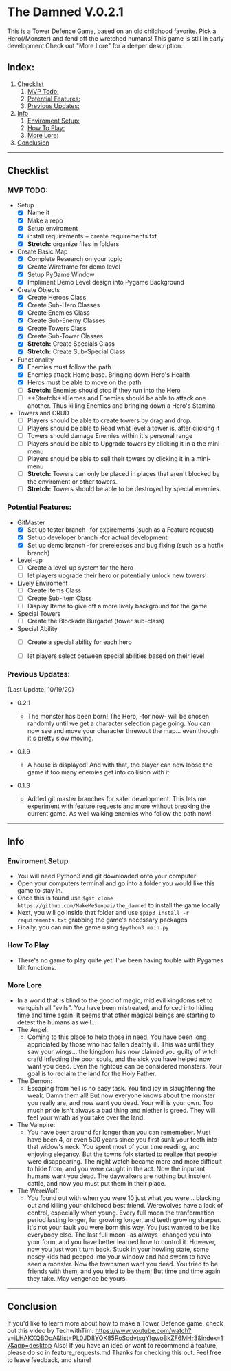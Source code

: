 # The Damned V.0.2.1
This is a Tower Defence Game, based on an old childhood favorite. Pick a Hero(/Monster) and fend off the wretched humans! This game is still in early development.Check out "More Lore" for a deeper description.

## Index:
1. [Checklist](#checklist)
    1. [MVP Todo:](#mvp-todo)
    2. [Potential Features:](#potential-features)
    3. [Previous Updates:](#previous-updates)
2. [Info](#info)
    1. [Enviroment Setup:](#enviroment-setup)
    2. [How To Play:](#how-to-play)
    3. [More Lore:](#more-lore)
3. [Conclusion](#conclusion)

___
## Checklist

### MVP TODO:
- Setup 
    - [x] Name it
    - [x] Make a repo
    - [x] Setup enviroment
    - [x] install requirements + create requirements.txt
    - [x] **Stretch:** organize files in folders
- Create Basic Map
    - [x] Complete Research on your topic
    - [x] Create Wireframe for demo level
    - [x] Setup PyGame Window
    - [x] Impliment Demo Level design into Pygame Background
- Create Objects
    - [x] Create Heroes Class
    - [x] Create Sub-Hero Classes
    - [x] Create Enemies Class
    - [x] Create Sub-Enemy Classes
    - [x] Create Towers Class
    - [x] Create Sub-Tower Classes
    - [x] **Stretch:** Create Specials Class
    - [x] **Stretch:** Create Sub-Special Class
- Functionality 
    - [x] Enemies must follow the path
    - [x] Enemies attack Home base. Bringing down Hero's Health
    - [x] Heros must be able to move on the path
    - [ ] **Stretch:** Enemies should stop if they run into the Hero
    - [ ] **Stretch:**Heroes and Enemies should be able to attack one another. Thus killing Enemies and bringing down a Hero's Stamina
- Towers and CRUD
    - [ ] Players should be able to create towers by drag and drop.
    - [ ] Players should be able to Read what level a tower is, after clicking it
    - [ ] Towers should damage Enemies within it's personal range
    - [ ] Players should be able to Upgrade towers by clicking it in a the mini-menu
    - [ ] Players should be able to sell their towers by clicking it in a mini-menu
    - [ ] **Stretch:** Towers can only be placed in places that aren't blocked by the enviroment or other towers.
    - [ ] **Stretch:** Towers should be able to be destroyed by special enemies.

### Potential Features:
- GitMaster
    - [x] Set up tester branch -for expirements (such as a Feature request)
    - [x] Set up developer branch -for actual development
    - [x] Set up demo branch -for prereleases and bug fixing (such as a hotfix branch)
- Level-up
    - [ ] Create a level-up system for the hero
    - [ ] let players upgrade their hero or potentially unlock new towers!
- Lively Enviroment
    - [ ] Create Items Class
    - [ ] Create Sub-Item Class
    - [ ] Display Items to give off a more lively background for the game.
- Special Towers
    - [ ] Create the Blockade Burgade! (tower sub-class)
- Special Ability
    - [ ] Create a special ability for each hero
    - [ ] let players select between special abilities based on their level


### Previous Updates:
{Last Update: 10/19/20}
- 0.2.1
    - The monster has been born! The Hero, -for now- will be chosen randomly until we get a character selection page going. You can now see and move your character threwout the map... even though it's pretty slow moving.

- 0.1.9
    - A house is displayed! And with that, the player can now loose the game if too many enemies get into collision with it.

- 0.1.3
    - Added git master branches for safer development. This lets me experiment with feature requests and more without breaking the current game. As well walking enemies who follow the path now!

___
## Info

### Enviroment Setup
- You will need Python3 and git downloaded onto your computer
- Open your computers terminal and go into a folder you would like this game to stay in. 
- Once this is found use 
```$git clone https://github.com/MakeMeSenpai/the_damned```
to install the game locally
- Next, you will go inside that folder and use 
```$pip3 install -r requirements.txt```
grabbing the game's necessary packages
- Finally, you can run the game using 
```$python3 main.py```

### How To Play
- There's no game to play quite yet! I've been having touble with Pygames blit functions.

### More Lore
- In a world that is blind to the good of magic, mid evil kingdoms set to vanquish all "evils". You have been mistreated, and forced into hiding time and time again.  It seems that other magical beings are starting to detest the humans as well...
- The Angel:
    - Coming to this place to help those in need. You have been long appriciated by those who had fallen deathly ill. This was until they saw your wings... the kingdom has now claimed you guilty of witch craft! Infecting the poor souls, and the sick you have helped now want you dead. Even the rightous can be considered monsters. Your goal is to reclaim the land for the Holy Father.
- The Demon:
    - Escaping from hell is no easy task. You find joy in slaughtering the weak. Damn them all! But now everyone knows about the monster you really are, and now want you dead. Your will is your own. Too much pride isn't always a bad thing and niether is greed. They will feel your wrath as you take over the land.
- The Vampire:
    - You have been around for longer than you can rememeber. Must have been 4, or even 500 years since you first sunk your teeth into that widow's neck. You spent most of your time reading, and enjoying elegancy. But the towns folk started to realize that people were disappearing. The night watch became more and more difficult to hide from, and you were caught in the act. Now the inputant humans want you dead. The daywalkers are nothing but insolent cattle, and now you must put them in their place.
- The WereWolf:
    - You found out with when you were 10 just what you were... blacking out and killing your childhood best friend. Werewolves have a lack of control, especially when young. Every full moon the tranformation period lasting longer, fur growing longer, and teeth growing sharper. It's not your fault you were born this way. You just wanted to be like everybody else. The last full moon -as always- changed you into your form, and you have better learned how to control it. However, now you just won't turn back. Stuck in your howling state, some nosey kids had peeped into your window and had sworn to have seen a monster. Now the townsmen want you dead. You tried to be friends with them, and you tried to be them; But time and time again they take. May vengence be yours.

___
## Conclusion
If you'd like to learn more about how to make a Tower Defence game, check out this video by TechwithTim. https://www.youtube.com/watch?v=iLHAKXQBOoA&list=PL0JD8YOK85RoSodvtsgYIgwoBkZF6MHr3&index=17&app=desktop
Also! If you have an idea or want to recommend a feature, please do so in feature_requests.md 
Thanks for checking this out. Feel free to leave feedback, and share!
